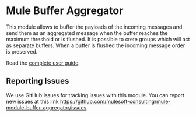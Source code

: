 
Mule Buffer Aggregator
======================

This module allows to buffer the payloads of the incoming messages and send them as an aggregated message when the buffer reaches the maximum threshold or is flushed.
It is possible to crete groups which will act as separate buffers.
When a buffer is flushed the incoming message order is preserved.

Read the [complete user guide](https://github.com/mulesoft-consulting/mule-module-buffer-aggregator/blob/master/GUIDE.md).

Reporting Issues
----------------

We use GitHub:Issues for tracking issues with this module. You can report new issues at this link https://github.com/mulesoft-consulting/mule-module-buffer-aggregator/issues